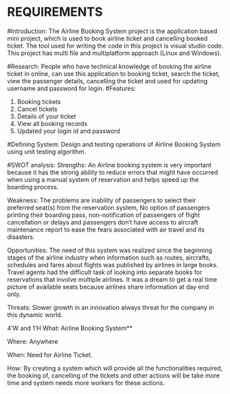 # REQUIREMENTS

#Introduction: 
The Airline Booking System project is the application based mini project, which is used to book airline ticket and cancelling booked ticket. The tool used for writing the code in this project is visual studio code. This project has multi file and multiplatform approach (Linux and Windows).

#Research:
People who have technical knowledge of booking the airline ticket in online, can use this application to booking ticket, search the ticket, view the passenger details, cancelling the ticket and used for updating username and password for login.
#Features:
1.	Booking tickets
2.	Cancel tickets
3.	Details of your ticket
4.	View all booking records
5.	Updated your login id and password

#Defining System:
Design and testing operations of Airline Booking System using unit testing algorithm.

#SWOT analysis:
Strengths: 
An Airline booking system is very important because it has the strong ability to reduce errors that might have occurred when using a manual system of reservation  and  helps  speed  up  the  boarding  process.

Weakness: 
The problems are inability of passengers to select their preferred  seat(s) from the  reservation system, No option of passengers printing  their boarding pass, non-notification  of passengers of flight cancellation or delays and passengers don‘t  have access to  aircraft  maintenance  report  to  ease the fears associated with air travel and its disasters.

Opportunities: 
The need of this system was realized since the beginning stages of the airline industry when information such as routes, aircrafts, schedules and fares about flights was published by airlines in large books. Travel agents had the difficult task of looking into separate books for reservations that involve multiple airlines. It was a dream to get a real time picture of available seats because airlines share information at day end only.

Threats: 
Slower growth in an innovation always threat for the company in this dynamic world.

4’W and 1’H
What: Airline Booking System**

Where: Anywhere

When: Need for Airline Ticket.

How: By creating a system which will provide all the functionalities required, the booking of, cancelling of the tickets and other actions will be take more time and system needs more workers for these actions.


